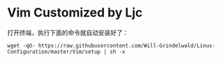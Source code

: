 # Vim Customized by Ljc
打开终端，执行下面的命令就自动安装好了：

`wget -qO- https://raw.githubusercontent.com/Will-Grindelwald/Linux-Configuration/master/Vim/setup | sh -x`
